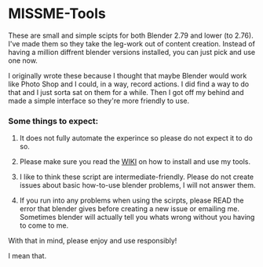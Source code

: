 # MISSME-Tools
These are small and simple scipts for both Blender 2.79 and lower (to 2.76). I've made them so they take the leg-work out of content creation. Instead of having a million diffrent blender versions installed, you can just pick and use one now.

I originally wrote these because I thought that maybe Blender would work like Photo Shop and I could, in a way, record actions. I did find a way to do that and I just sorta sat on them for a while. Then I got off my behind and made a simple interface so they're more friendly to use.

### Some things to expect: 
1. It does not fully automate the experince so please do not expect it to do so.

2. Please make sure you read the [WIKI](https://github.com/MISSME12/MISSME-Tools/wiki#missme-tools-wiki) on how to install and use my tools.

3. I like to think these script are intermediate-friendly. Please do not create issues about basic how-to-use blender problems, I will not answer them.

4. If you run into any problems when using the scirpts, please READ the error that blender gives before creating a new issue or emailing me. Sometimes blender will actually tell you whats wrong without you having to come to me.

With that in mind, please enjoy and use responsibly! 

I mean that.
